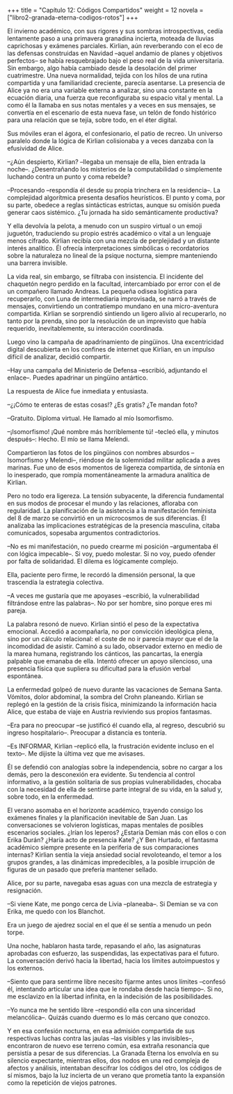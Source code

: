 +++
title = "Capítulo 12: Códigos Compartidos"
weight = 12
novela = ["libro2-granada-eterna-codigos-rotos"]
+++

El invierno académico, con sus rigores y sus sombras introspectivas, cedía
lentamente paso a una primavera granadina incierta, moteada de lluvias
caprichosas y exámenes parciales. Kirlian, aún reverberando con el eco de las
defensas construidas en Navidad –aquel andamio de planes y objetivos perfectos–
se había resquebrajado bajo el peso real de la vida universitaria. Sin embargo,
algo había cambiado desde la desolación del primer cuatrimestre. Una nueva
normalidad, tejida con los hilos de una rutina compartida y una familiaridad
creciente, parecía asentarse. La presencia de Alice ya no era una variable
externa a analizar, sino una constante en la ecuación diaria, una fuerza que
reconfiguraba su espacio vital y mental. La como él la llamaba
en sus notas mentales y a veces en sus mensajes, se convertía en el escenario de
esta nueva fase, un telón de fondo histórico para una relación que se tejía,
sobre todo, en el éter digital.

Sus móviles eran el ágora, el confesionario, el patio de recreo. Un universo
paralelo donde la lógica de Kirlian colisionaba y a veces danzaba con la
efusividad de Alice.

–¿Aún despierto, Kirlian? –llegaba un mensaje de ella, bien entrada la noche–.
¿Desentrañando los misterios de la computabilidad o simplemente luchando contra
un punto y coma rebelde?

–Procesando –respondía él desde su propia trinchera en la residencia–. La
complejidad algorítmica presenta desafíos heurísticos. El punto y coma, por su
parte, obedece a reglas sintácticas estrictas, aunque su omisión pueda generar
caos sistémico. ¿Tu jornada ha sido semánticamente productiva?

Y ella devolvía la pelota, a menudo con un suspiro virtual o un emoji juguetón,
traduciendo su propio estrés académico o vital a un lenguaje menos cifrado.
Kirlian recibía con una mezcla de perplejidad y un distante interés analítico.
Él ofrecía interpretaciones simbólicas o recordatorios sobre la naturaleza no
lineal de la psique nocturna, siempre manteniendo una barrera invisible.

La vida real, sin embargo, se filtraba con insistencia. El incidente del
chaquetón negro perdido en la facultad, intercambiado por error con el de un
compañero llamado Andreas. La pequeña odisea logística para recuperarlo, con
Luna de intermediaria improvisada, se narró a través de mensajes, convirtiendo
un contratiempo mundano en una micro-aventura compartida. Kirlian se sorprendió
sintiendo un ligero alivio al recuperarlo, no tanto por la prenda, sino por la
resolución de un imprevisto que había requerido, inevitablemente, su interacción
coordinada.

Luego vino la campaña de apadrinamiento de pingüinos. Una excentricidad digital
descubierta en los confines de internet que Kirlian, en un impulso difícil de
analizar, decidió compartir.

–Hay una campaña del Ministerio de Defensa –escribió, adjuntando el enlace–.
Puedes apadrinar un pingüino antártico.

La respuesta de Alice fue inmediata y entusiasta.

–¿¡Cómo te enteras de estas cosas!? ¿Es gratis? ¿Te mandan foto?

–Gratuito. Diploma virtual. He llamado al mío Isomorfismo.

–¡Isomorfismo! ¡Qué nombre más horriblemente tú! –tecleó ella, y minutos
después–: Hecho. El mío se llama Melendi.

Compartieron las fotos de los pingüinos con nombres absurdos –Isomorfismo y
Melendi–, riéndose de la solemnidad militar aplicada a aves marinas. Fue uno de
esos momentos de ligereza compartida, de sintonía en lo inesperado, que rompía
momentáneamente la armadura analítica de Kirlian.

Pero no todo era ligereza. La tensión subyacente, la diferencia fundamental en
sus modos de procesar el mundo y las relaciones, afloraba con regularidad. La
planificación de la asistencia a la manifestación feminista del 8 de marzo se
convirtió en un microcosmos de sus diferencias. Él analizaba las implicaciones
estratégicas de la presencia masculina, citaba comunicados, sopesaba argumentos
contradictorios.

–No es mi manifestación, no puedo crearme mi posición –argumentaba él con lógica
impecable–. Si voy, puedo molestar. Si no voy, puedo ofender por falta de
solidaridad. El dilema es lógicamente complejo.

Ella, paciente pero firme, le recordó la dimensión personal, la que trascendía
la estrategia colectiva.

–A veces me gustaría que me apoyases –escribió, la vulnerabilidad filtrándose
entre las palabras–. No por ser hombre, sino porque eres mi pareja.

La palabra resonó de nuevo. Kirlian sintió el peso de la expectativa emocional.
Accedió a acompañarla, no por convicción ideológica plena, sino por un cálculo
relacional: el coste de no ir parecía mayor que el de la incomodidad de asistir.
Caminó a su lado, observador externo en medio de la marea humana, registrando
los cánticos, las pancartas, la energía palpable que emanaba de ella. Intentó
ofrecer un apoyo silencioso, una presencia física que supliera su dificultad
para la efusión verbal espontánea.

La enfermedad golpeó de nuevo durante las vacaciones de Semana Santa. Vómitos,
dolor abdominal, la sombra del Crohn planeando. Kirlian se replegó en la gestión
de la crisis física, minimizando la información hacia Alice, que estaba de viaje
en Austria reviviendo sus propios fantasmas.

–Era para no preocupar –se justificó él cuando ella, al regreso, descubrió su
ingreso hospitalario–. Preocupar a distancia es tontería.

–Es INFORMAR, Kirlian –replicó ella, la frustración evidente incluso en el
texto–. Me dijiste la última vez que me avisases.

Él se defendió con analogías sobre la independencia, sobre no cargar a los
demás, pero la desconexión era evidente. Su tendencia al control informativo, a
la gestión solitaria de sus propias vulnerabilidades, chocaba con la necesidad
de ella de sentirse parte integral de su vida, en la salud y, sobre todo, en la
enfermedad.

El verano asomaba en el horizonte académico, trayendo consigo los exámenes
finales y la planificación inevitable de San Juan. Las conversaciones se
volvieron logísticas, mapas mentales de posibles escenarios sociales. ¿Irían los
leperos? ¿Estaría Demian más con ellos o con Erika Durán? ¿Haría acto de
presencia Kate? ¿Y Ben Hurtado, el fantasma académico siempre presente en la
periferia de sus comparaciones internas? Kirlian sentía la vieja ansiedad social
revoloteando, el temor a los grupos grandes, a las dinámicas impredecibles, a la
posible irrupción de figuras de un pasado que prefería mantener sellado.

Alice, por su parte, navegaba esas aguas con una mezcla de estrategia y
resignación.

–Si viene Kate, me pongo cerca de Livia –planeaba–. Si Demian se va con Erika,
me quedo con los Blanchot.

Era un juego de ajedrez social en el que él se sentía a menudo un peón torpe.

Una noche, hablaron hasta tarde, repasando el año, las asignaturas aprobadas con
esfuerzo, las suspendidas, las expectativas para el futuro. La conversación
derivó hacia la libertad, hacia los límites autoimpuestos y los externos.

–Siento que para sentirme libre necesito fijarme antes unos límites –confesó él,
intentando articular una idea que le rondaba desde hacía tiempo–. Si no, me
esclavizo en la libertad infinita, en la indecisión de las posibilidades.

–Yo nunca me he sentido libre –respondió ella con una sinceridad melancólica–.
Quizás cuando duermo es lo más cercano que conozco.

Y en esa confesión nocturna, en esa admisión compartida de sus respectivas
luchas contra las jaulas –las visibles y las invisibles–, encontraron de nuevo
ese terreno común, esa extraña resonancia que persistía a pesar de sus
diferencias. La Granada Eterna los envolvía en su silencio expectante, mientras
ellos, dos nodos en una red compleja de afectos y análisis, intentaban descifrar
los códigos del otro, los códigos de sí mismos, bajo la luz incierta de un
verano que prometía tanto la expansión como la repetición de viejos patrones.
